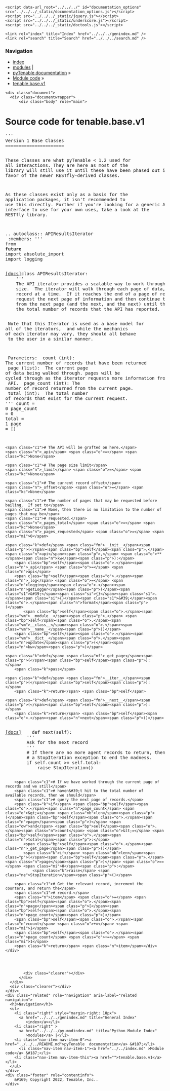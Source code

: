
<!DOCTYPE html>

<html lang="en">
  <head>
    <meta charset="utf-8" />
    <meta name="viewport" content="width=device-width, initial-scale=1.0" />
    <title>tenable.base.v1 &#8212; pyTenable  documentation</title>
    <link rel="stylesheet" type="text/css" href="../../../_static/pygments.css" />
    <link rel="stylesheet" type="text/css" href="../../../_static/classic.css" />
    <link rel="stylesheet" type="text/css" href="../../../_static/custom.css" />
    
    <script data-url_root="../../../" id="documentation_options" src="../../../_static/documentation_options.js"></script>
    <script src="../../../_static/jquery.js"></script>
    <script src="../../../_static/underscore.js"></script>
    <script src="../../../_static/doctools.js"></script>
    
    <link rel="index" title="Index" href="../../../genindex.md" />
    <link rel="search" title="Search" href="../../../search.md" /> 
  </head><body>
    <div class="related" role="navigation" aria-label="related navigation">
      <h3>Navigation</h3>
      <ul>
        <li class="right" style="margin-right: 10px">
          <a href="../../../genindex.md" title="General Index"
             accesskey="I">index</a></li>
        <li class="right" >
          <a href="../../../py-modindex.md" title="Python Module Index"
             >modules</a> |</li>
        <li class="nav-item nav-item-0"><a href="../../../README.md">pyTenable  documentation</a> &#187;</li>
          <li class="nav-item nav-item-1"><a href="../../index.md" accesskey="U">Module code</a> &#187;</li>
        <li class="nav-item nav-item-this"><a href="">tenable.base.v1</a></li> 
      </ul>
    </div>  

    <div class="document">
      <div class="documentwrapper">
          <div class="body" role="main">
            
  <h1>Source code for tenable.base.v1</h1><div class="highlight"><pre>
<span></span><span class="sd">&#39;&#39;&#39;</span>
<span class="sd">Version 1 Base Classes</span>
<span class="sd">======================</span>

<span class="sd">These classes are what pyTenable &lt; 1.2 used for all interactions.  They are here</span>
<span class="sd">as most of the library will still use it until these have been phased out in</span>
<span class="sd">favor of the newer RESTfly-derived classes.</span>

<span class="sd">As these classes exist only as a basis for the application packages, it isn&#39;t</span>
<span class="sd">recommended to use this directly.  Further if you&#39;re looking for a generic API</span>
<span class="sd">interface to use for your own uses, take a look at the RESTfly library.</span>

<span class="sd">.. autoclass:: APIResultsIterator</span>
<span class="sd">    :members:</span>
<span class="sd">&#39;&#39;&#39;</span>
<span class="kn">from</span> <span class="nn">__future__</span> <span class="kn">import</span> <span class="n">absolute_import</span>
<span class="kn">import</span> <span class="nn">logging</span>


<div class="viewcode-block" id="APIResultsIterator"><a class="viewcode-back" href="../../../tenable.base.md#tenable.base.v1.APIResultsIterator">[docs]</a><span class="k">class</span> <span class="nc">APIResultsIterator</span><span class="p">:</span>
    <span class="sd">&#39;&#39;&#39;</span>
<span class="sd">    The API iterator provides a scalable way to work through result sets of any</span>
<span class="sd">    size.  The iterator will walk through each page of data, returning one</span>
<span class="sd">    record at a time.  If it reaches the end of a page of records, then it will</span>
<span class="sd">    request the next page of information and then continue to return records</span>
<span class="sd">    from the next page (and the next, and the next) until the counter reaches</span>
<span class="sd">    the total number of records that the API has reported.</span>

<span class="sd">    Note that this Iterator is used as a base model for all of the iterators,</span>
<span class="sd">    and while the mechanics of each iterator may vary, they should all behave</span>
<span class="sd">    to the user in a similar manner.</span>

<span class="sd">    Parameters:</span>
<span class="sd">        count (int): The current number of records that have been returned</span>
<span class="sd">        page (list):</span>
<span class="sd">            The current page of data being walked through.  pages will be</span>
<span class="sd">            cycled through as the iterator requests more information from the</span>
<span class="sd">            API.</span>
<span class="sd">        page_count (int): The number of record returned from the current page.</span>
<span class="sd">        total (int):</span>
<span class="sd">            The total number of records that exist for the current request.</span>
<span class="sd">    &#39;&#39;&#39;</span>
    <span class="n">count</span> <span class="o">=</span> <span class="mi">0</span>
    <span class="n">page_count</span> <span class="o">=</span> <span class="mi">0</span>
    <span class="n">total</span> <span class="o">=</span> <span class="mi">1</span>
    <span class="n">page</span> <span class="o">=</span> <span class="p">[]</span>

    <span class="c1"># The API will be grafted on here.</span>
    <span class="n">_api</span> <span class="o">=</span> <span class="kc">None</span>

    <span class="c1"># The page size limit</span>
    <span class="n">_limit</span> <span class="o">=</span> <span class="kc">None</span>

    <span class="c1"># The current record offset</span>
    <span class="n">_offset</span> <span class="o">=</span> <span class="kc">None</span>

    <span class="c1"># The number of pages that may be requested before bailing.  If set to</span>
    <span class="c1"># None, then there is no limitation to the number of pages that may be</span>
    <span class="c1"># requested.</span>
    <span class="n">_pages_total</span> <span class="o">=</span> <span class="kc">None</span>
    <span class="n">_pages_requested</span> <span class="o">=</span> <span class="mi">0</span>

    <span class="k">def</span> <span class="fm">__init__</span><span class="p">(</span><span class="bp">self</span><span class="p">,</span> <span class="n">api</span><span class="p">,</span> <span class="o">**</span><span class="n">kw</span><span class="p">):</span>
        <span class="bp">self</span><span class="o">.</span><span class="n">_api</span> <span class="o">=</span> <span class="n">api</span>
        <span class="bp">self</span><span class="o">.</span><span class="n">_log</span> <span class="o">=</span> <span class="n">logging</span><span class="o">.</span><span class="n">getLogger</span><span class="p">(</span><span class="s1">&#39;</span><span class="si">{}</span><span class="s1">.</span><span class="si">{}</span><span class="s1">&#39;</span><span class="o">.</span><span class="n">format</span><span class="p">(</span>
            <span class="bp">self</span><span class="o">.</span><span class="vm">__module__</span><span class="p">,</span> <span class="bp">self</span><span class="o">.</span><span class="vm">__class__</span><span class="o">.</span><span class="vm">__name__</span><span class="p">))</span>
        <span class="bp">self</span><span class="o">.</span><span class="vm">__dict__</span><span class="o">.</span><span class="n">update</span><span class="p">(</span><span class="n">kw</span><span class="p">)</span>

    <span class="k">def</span> <span class="nf">_get_page</span><span class="p">(</span><span class="bp">self</span><span class="p">):</span>
        <span class="k">pass</span>

    <span class="k">def</span> <span class="fm">__iter__</span><span class="p">(</span><span class="bp">self</span><span class="p">):</span>
        <span class="k">return</span> <span class="bp">self</span>

    <span class="k">def</span> <span class="fm">__next__</span><span class="p">(</span><span class="bp">self</span><span class="p">):</span>
        <span class="k">return</span> <span class="bp">self</span><span class="o">.</span><span class="n">next</span><span class="p">()</span>

<div class="viewcode-block" id="APIResultsIterator.next"><a class="viewcode-back" href="../../../tenable.base.md#tenable.base.v1.APIResultsIterator.next">[docs]</a>    <span class="k">def</span> <span class="nf">next</span><span class="p">(</span><span class="bp">self</span><span class="p">):</span>
        <span class="sd">&#39;&#39;&#39;</span>
<span class="sd">        Ask for the next record</span>
<span class="sd">        &#39;&#39;&#39;</span>
        <span class="c1"># If there are no more agent records to return, then we should raise</span>
        <span class="c1"># a StopIteration exception to end the madness.</span>
        <span class="k">if</span> <span class="bp">self</span><span class="o">.</span><span class="n">count</span> <span class="o">&gt;=</span> <span class="bp">self</span><span class="o">.</span><span class="n">total</span><span class="p">:</span>
            <span class="k">raise</span> <span class="ne">StopIteration</span><span class="p">()</span>

        <span class="c1"># If we have worked through the current page of records and we still</span>
        <span class="c1"># haven&#39;t hit to the total number of available records, then we should</span>
        <span class="c1"># query the next page of records.</span>
        <span class="k">if</span> <span class="bp">self</span><span class="o">.</span><span class="n">page_count</span> <span class="o">&gt;=</span> <span class="nb">len</span><span class="p">(</span><span class="bp">self</span><span class="o">.</span><span class="n">page</span><span class="p">)</span> <span class="ow">and</span> <span class="bp">self</span><span class="o">.</span><span class="n">count</span> <span class="o">&lt;=</span> <span class="bp">self</span><span class="o">.</span><span class="n">total</span><span class="p">:</span>
            <span class="bp">self</span><span class="o">.</span><span class="n">_get_page</span><span class="p">()</span>
            <span class="k">if</span> <span class="nb">len</span><span class="p">(</span><span class="bp">self</span><span class="o">.</span><span class="n">page</span><span class="p">)</span> <span class="o">==</span> <span class="mi">0</span><span class="p">:</span>
                <span class="k">raise</span> <span class="ne">StopIteration</span><span class="p">()</span>

        <span class="c1"># Get the relevant record, increment the counters, and return the</span>
        <span class="c1"># record.</span>
        <span class="n">item</span> <span class="o">=</span> <span class="bp">self</span><span class="o">.</span><span class="n">page</span><span class="p">[</span><span class="bp">self</span><span class="o">.</span><span class="n">page_count</span><span class="p">]</span>
        <span class="bp">self</span><span class="o">.</span><span class="n">count</span> <span class="o">+=</span> <span class="mi">1</span>
        <span class="bp">self</span><span class="o">.</span><span class="n">page_count</span> <span class="o">+=</span> <span class="mi">1</span>
        <span class="k">return</span> <span class="n">item</span></div></div>
</pre></div>

            <div class="clearer"></div>
          </div>
      </div>
      <div class="clearer"></div>
    </div>
    <div class="related" role="navigation" aria-label="related navigation">
      <h3>Navigation</h3>
      <ul>
        <li class="right" style="margin-right: 10px">
          <a href="../../../genindex.md" title="General Index"
             >index</a></li>
        <li class="right" >
          <a href="../../../py-modindex.md" title="Python Module Index"
             >modules</a> |</li>
        <li class="nav-item nav-item-0"><a href="../../../README.md">pyTenable  documentation</a> &#187;</li>
          <li class="nav-item nav-item-1"><a href="../../index.md" >Module code</a> &#187;</li>
        <li class="nav-item nav-item-this"><a href="">tenable.base.v1</a></li> 
      </ul>
    </div>
    <div class="footer" role="contentinfo">
        &#169; Copyright 2022, Tenable, Inc..
    </div>
  </body>
</html>